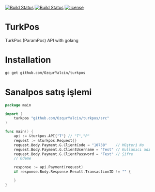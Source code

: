 [![Build Status](https://travis-ci.org/OzqurYalcin/turkpos.svg?branch=master)](https://travis-ci.org/OzqurYalcin/turkpos) [![Build Status](https://circleci.com/gh/OzqurYalcin/turkpos.svg?style=svg)](https://circleci.com/gh/OzqurYalcin/turkpos) [![license](https://img.shields.io/:license-mit-blue.svg)](https://github.com/OzqurYalcin/turkpos/blob/master/LICENSE.md)

# TurkPos
TurkPos (ParamPos) API with golang

# Installation
```bash
go get github.com/OzqurYalcin/turkpos
```

# Sanalpos satış işlemi
```go
package main

import (
	turkpos "github.com/OzqurYalcin/turkpos/src"
)

func main() {
	api := &turkpos.API{"T"} // "T","P"
	request := &turkpos.Request{}
	request.Body.Payment.G.ClientCode = "10738"    // Müşteri No
	request.Body.Payment.G.ClientUsername = "Test" // Kullanıcı adı
	request.Body.Payment.G.ClientPassword = "Test" // Şifre
	// Ödeme

	response := api.Payment(request)
	if response.Body.Response.Result.TransactionID != "" {

	}
}
```
